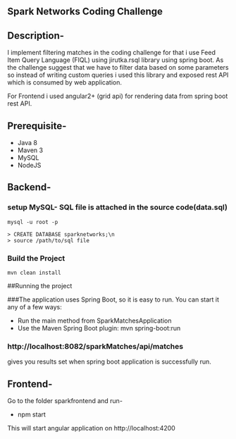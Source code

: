 ## Spark Networks Coding Challenge

## Description-
I implement filtering matches in the coding challenge for that i use Feed Item Query Language (FIQL) using jirutka.rsql library using spring boot. As the challenge suggest that we have to filter data based on some parameters so instead of writing custom queries i used this library and exposed rest API which is consumed by web application.

For Frontend i used angular2+ (grid api) for rendering data from spring boot rest API.

## Prerequisite-
- Java 8
- Maven 3
- MySQL
- NodeJS

## Backend-

### setup MySQL- SQL file is attached in the source code(data.sql)

```
mysql -u root -p 

> CREATE DATABASE sparknetworks;\n
> source /path/to/sql file

```

### Build the Project
```
mvn clean install
```


##Running the project

###The application uses Spring Boot, so it is easy to run. You can start it any of a few ways:

- Run the main method from SparkMatchesApplication
- Use the Maven Spring Boot plugin: mvn spring-boot:run

### http://localhost:8082/sparkMatches/api/matches
gives you results set when spring boot application is successfully run.

## Frontend-

Go to the folder sparkfrontend and run-

- npm start

This will start angular application on http://localhost:4200
